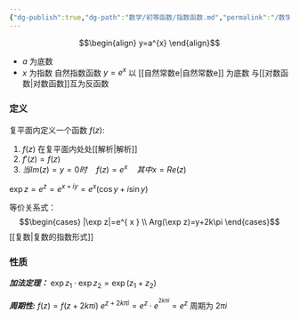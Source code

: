 ```yaml
---
{"dg-publish":true,"dg-path":"数学/初等函数/指数函数.md","permalink":"/数学/初等函数/指数函数/","dgPassFrontmatter":true,"noteIcon":"","created":"2024-05-21T15:20:28.265+08:00","updated":"2024-09-09T23:26:12.193+08:00"}
---
```


$$\begin{align}
y=a^{x}
\end{align}$$
- $a$ 为底数
- $x$ 为指数
自然指数函数  $y=e^{ x }$   以 [[自然常数e\|自然常数e]] 为底数
与[[对数函数\|对数函数]]互为反函数
### 定义
复平面内定义一个函数 $f(z)$:
1.  $f(z)$ 在复平面内处处[[解析\|解析]] 
2. $f'(z)=f(z)$
3. $当Im(z)=y=0时 \quad f (z)=e^{ x }\quad 其中x=Re(z)$

$\exp z=e^{z}= e^{ x+iy }=e^{ x }(\cos y+i\sin y)$

等价关系式：
$$\begin{cases}
|\exp z|=e^{ x } \\
Arg(\exp z)=y+2k\pi
\end{cases}$$
[[复数\|复数的指数形式]]

### 性质
***加法定理：***
$\exp z_{1}\cdot\exp z_{2}=\exp(z_{1}+z_{2})$

***周期性:***
$f(z)=f(z+2k\pi i)$
$e^{ z+2k\pi i }=e^{ z }\cdot e^{ ^{2k\pi i} }=e^{ z }$
周期为 $2\pi i$






